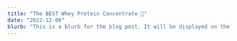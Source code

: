 ```yaml
---
title: "The BEST Whey Protein Concentrate 🥛"
date: "2022-12-06"
blurb: "This is a blurb for the blog post. It will be displayed on the blog index page."
---
```

